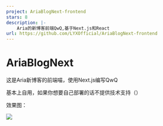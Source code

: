 ```yaml
---
project: AriaBlogNext-frontend
stars: 8
description: |-
    Aria的新博客前端QwQ,基于Next.js和React
url: https://github.com/LYXOfficial/AriaBlogNext-frontend
---
```


# AriaBlogNext

这是Aria新博客的前端喵，使用Next.js编写QwQ

基本上自用，如果你想要自己部署的话不提供技术支持（）

效果图：

![](https://bu.dusays.com/2024/09/03/66d6ccba2fa57.png) 

